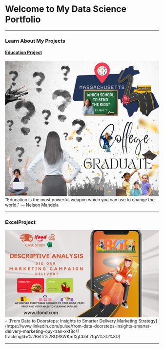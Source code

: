 # Welcome to My Data Science Portfolio

---

### Learn About My Projects

#### [Education Project](/tableau_education)
<img src="images/DATA PROJECT.jpg?raw=true"/>
"Education is the most powerful weapon which you can use to change the world."
— Nelson Mandela

---

### ExcelProject
  <img src="images/iFoodPoster.png?raw=true"/>
- [From Data to Doorsteps: Insights to Smarter Delivery Marketing Strategy](https://www.linkedin.com/pulse/from-data-doorsteps-insights-smarter-delivery-marketing-quy-tran-xkf8c/?trackingId=%2BetIr%2BQ9SWKmXgCbhL7fgA%3D%3D)
 
---




